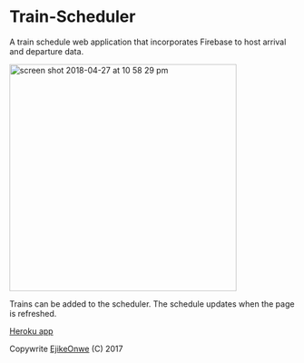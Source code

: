 # Train-Scheduler
A train schedule web application that incorporates Firebase to host arrival and departure data. 

<img width="400" alt="screen shot 2018-04-27 at 10 58 29 pm" src="https://user-images.githubusercontent.com/31670361/39391288-de67b5fc-4a6e-11e8-8c2e-214994c15620.png">

Trains can be added to the scheduler. The schedule updates when the page is refreshed.

[Heroku app](https://guarded-beach-16060.herokuapp.com/)

Copywrite [EjikeOnwe](github.com/reyhenry38) (C) 2017
